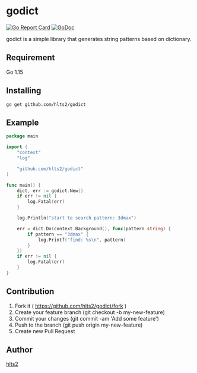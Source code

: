 # godict

[![Go Report Card](https://goreportcard.com/badge/github.com/hlts2/godict)](https://goreportcard.com/report/github.com/hlts2/godict)
[![GoDoc](http://godoc.org/github.com/hlts2/godict?status.svg)](http://godoc.org/github.com/hlts2/godict)

godict is a simple library that generates string patterns based on dictionary.


## Requirement

Go 1.15

## Installing

```
go get github.com/hlts2/godict
```

## Example

```go
package main

import (
	"context"
	"log"

	"github.com/hlts2/godict"
)

func main() {
	dict, err := godict.New()
	if err != nil {
		log.Fatal(err)
	}

	log.Println("start to search pattern: 3dmax")

	err = dict.Do(context.Background(), func(pattern string) {
		if pattern == "3dmax" {
			log.Printf("find: %s\n", pattern)
		}
	})
	if err != nil {
		log.Fatal(err)
	}
}
```


## Contribution
1. Fork it ( https://github.com/hlts2/godict/fork )
2. Create your feature branch (git checkout -b my-new-feature)
3. Commit your changes (git commit -am 'Add some feature')
4. Push to the branch (git push origin my-new-feature)
5. Create new Pull Request

## Author
[hlts2](https://github.com/hlts2)
